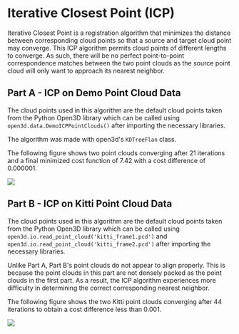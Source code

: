 # Iterative Closest Point (ICP)

Iterative Closest Point is a registration algorithm that minimizes the distance between corresponding cloud points so that a source and target cloud point may converge. This ICP algorithm permits cloud points of different lengths to converge. As such, there will be no perfect point-to-point correspondence matches between the two point clouds as the source point cloud will only want to approach its nearest neighbor.

## Part A - ICP on Demo Point Cloud Data
The cloud points used in this algorithm are the default cloud points taken from the Python Open3D library which can be called using `open3d.data.DemoICPPointClouds()` after importing the necessary libraries.

The algorithm was made with open3d's `KDTreeFlan` class.

The following figure shows two point clouds converging after 21 iterations and a final minimized cost function of 7.42 with a cost difference of 0.000001.

![](https://i.imgur.com/lrEcu39.png)




## Part B - ICP on Kitti Point Cloud Data
The cloud points used in this algorithm are the default cloud points taken from the Python Open3D library which can be called using `open3d.io.read_point_cloud('kitti_frame1.pcd')` and `open3d.io.read_point_cloud('kitti_frame2.pcd')` after importing the necessary libraries.

Unlike Part A, Part B's point clouds do not appear to align properly. This is because the point clouds in this part are not densely packed as the point clouds in the first part. As a result, the ICP algorithm experiences more difficulty in determining the correct corresponding nearest neighbor.

The following figure shows the two Kitti point clouds converging after 44 iterations to obtain a cost difference less than 0.001.

![](https://i.imgur.com/wPJHack.png)
